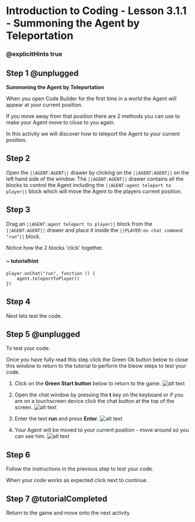 # Introduction to Coding - Lesson 3.1.1 - Summoning the Agent by Teleportation

### @explicitHints true

## Step 1 @unplugged
**Summoning the Agent by Teleportation**

When you open Code Builder for the first time in a world the Agent will appear at your current position. 

If you move away from that position there are 2 methods you can use to make your Agent move to close to you again.

In this activity we will discover how to teleport the Agent to your current position.

## Step 2 
Open the ``||AGENT:AGENT||`` drawer by clicking on the ``||AGENT:AGENT||`` on the left hand side of the window.
The ``||AGENT:AGENT||`` drawer contains all the blocks to control the Agent including the ``||AGENT:agent teleport to player||`` block which will move the Agent to the players current position.

## Step 3
Drag an ``||AGENT:agent teleport to player||`` block from the ``||AGENT:AGENT||`` drawer and place it inside the ``||PLAYER:on chat command "run"||`` block.

Notice how the 2 blocks 'click' together.
#### ~ tutorialhint
```blocks
player.onChat("run", function () {
    agent.teleportToPlayer()
})
```

## Step 4
Next lets test the code.

## Step 5 @unplugged
To test your code:

Once you have fully read this step click the Green Ok button below to close this window to return to the tutorial to perform the bleow steps to test your code.

1. Click on the **Green Start button** below to return to the game.
![alt text](https://intro.codingcredentials.com/Lesson3/3.1.1/images/4.jpg?raw=true "Start")

2. Open the chat window by pressing the **t** key on the keyboard or if you are on a touchscreen device click the chat button at the top of the screen.
![alt text](https://intro.codingcredentials.com/Lesson3/3.1.1/images/1.jpg?raw=true "Run")

3. Enter the text **run** and press **Enter**.
![alt text](https://intro.codingcredentials.com/Lesson3/3.1.1/images/2.jpg?raw=true "Run")

4. Your Agent will be moved to your current position - move around so you can see him.
![alt text](https://intro.codingcredentials.com/Lesson3/3.1.1/images/3.jpg?raw=true "Run")

## Step 6
Follow the instructions in the previous step to test your code.

When your code works as expected click next to continue.

## Step 7 @tutorialCompleted
Return to the game and move onto the next activity